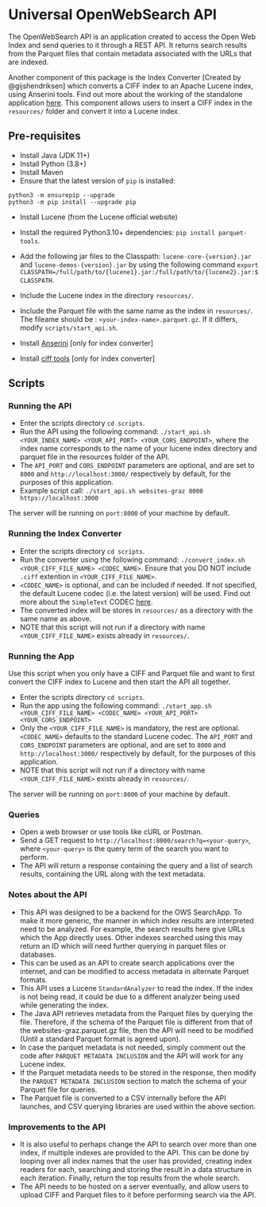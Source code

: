 # Universal OpenWebSearch API

The OpenWebSearch API is an application created to access the Open Web Index and send queries to it through a REST API. It returns search results from the Parquet files that contain metadata associated with the URLs that are indexed. 

Another component of this package is the Index Converter [Created by @gijshendriksen] which converts a CIFF index to an Apache Lucene index, using Anserini tools. Find out more about the working of the standalone application [here](https://github.com/informagi/lucene-ciff). This component allows users to insert a CIFF index in the `resources/` folder and convert it into a Lucene index.

## Pre-requisites
- Install Java (JDK 11+)
- Install Python (3.8+)
- Install Maven
- Ensure that the latest version of `pip` is installed: 
```
python3 -m ensurepip --upgrade
python3 -m pip install --upgrade pip
```
- Install Lucene (from the Lucene official website)
- Install the required Python3.10+ dependencies: `pip install parquet-tools`.
- Add the following jar files to the Classpath: `lucene-core-{version}.jar` and `lucene-demos-{version}.jar` by using the following command `export CLASSPATH=/full/path/to/{lucene1}.jar:/full/path/to/{lucene2}.jar:$CLASSPATH`.
- Include the Lucene index in the directory `resources/`.
- Include the Parquet file with the same name as the index in `resources/`. The fileame should be : `<your-index-name>.parquet.gz`. If it differs, modify `scripts/start_api.sh`.

- Install [Anserini](https://github.com/castorini/anserini) [only for index converter]
- Install [ciff tools](https://github.com/osirrc/ciff.git) [only for index converter]

## Scripts

### Running the API
- Enter the scripts directory `cd scripts`.
- Run the API using the following command: `./start_api.sh <YOUR_INDEX_NAME> <YOUR_API_PORT> <YOUR_CORS_ENDPOINT>`, where the index name corresponds to the name of your lucene index directory and parquet file in the resources folder of the API.
- The `API_PORT` and `CORS_ENDPOINT` parameters are optional, and are set to `8000` and `http://localhost:3000/` respectively by default, for the purposes of this application.
- Example script call: `./start_api.sh websites-graz 8000 https://localhost:3000`

The server will be running on `port:8000` of your machine by default.

### Running the Index Converter
- Enter the scripts directory `cd scripts`.
- Run the converter using the following command: `./convert_index.sh <YOUR_CIFF_FILE_NAME> <CODEC_NAME>`. Ensure that you DO NOT include `.ciff` extention in `<YOUR_CIFF_FILE_NAME>`.
- `<CODEC_NAME>` is optional, and can be included if needed. If not specified, the default Lucene codec (i.e. the latest version) will be used. Find out more about the `SimpleText` CODEC [here](https://blog.mikemccandless.com/2010/10/lucenes-simpletext-codec.html).
- The converted index will be stores in `resources/` as a directory with the same name as above.
- NOTE that this script will not run if a directory with name `<YOUR_CIFF_FILE_NAME>` exists already in `resources/`.

### Running the App
Use this script when you only have a CIFF and Parquet file and want to first convert the CIFF index to Lucene and then start the API all together.
- Enter the scripts directory `cd scripts`.
- Run the app using the following command: `./start_app.sh <YOUR_CIFF_FILE_NAME> <CODEC_NAME> <YOUR_API_PORT> <YOUR_CORS_ENDPOINT>`
- Only the `<YOUR_CIFF_FILE_NAME>` is mandatory, the rest are optional. `<CODEC_NAME>` defaults to the standard Lucene codec. The `API_PORT` and `CORS_ENDPOINT` parameters are optional, and are set to `8000` and `http://localhost:3000/` respectively by default, for the purposes of this application.
- NOTE that this script will not run if a directory with name `<YOUR_CIFF_FILE_NAME>` exists already in `resources/`.

The server will be running on `port:8000` of your machine by default.

### Queries

- Open a web browser or use tools like cURL or Postman.
- Send a GET request to `http://localhost:8000/search?q=<your-query>`, where `<your-query>` is the query term of the search you want to perform.
- The API will return a response containing the query and a list of search results, containing the URL along with the text metadata.


### Notes about the API
- This API was designed to be a backend for the OWS SearchApp. To make it more generic, the manner in which index results are interpreted need to be analyzed. For example, the search results here give URLs which the App directly uses. Other indexes searched using this may return an ID which will need further querying in parquet files or databases.
- This can be used as an API to create search applications over the internet, and can be modified to access metadata in alternate Parquet formats.
- This API uses a Lucene `StandardAnalyzer` to read the index. If the index is not being read, it could be due to a different analyzer being used while generating the index.
- The Java API retrieves metadata from the Parquet files by querying the file. Therefore, if the schema of the Parquet file is different from that of the websites-graz.parquet.gz file, then the API will need to be modified (Until a standard Parquet format is agreed upon).
- In case the parquet metadata is not needed, simply comment out the code after `PARQUET METADATA INCLUSION` and the API will work for any Lucene index.
- If the Parquet metadata needs to be stored in the response, then modify the `PARQUET METADATA INCLUSION` section to match the schema of your Parquet file for queries.
- The Parquet file is converted to a CSV internally before the API launches, and CSV querying libraries are used within the above section.

### Improvements to the API
- It is also useful to perhaps change the API to search over more than one index, if multiple indexes are provided to the API. This can be done by looping over all index names that the user has provided, creating index readers for each, searching and storing the result in a data structure in each iteration. Finally, return the top results from the whole search. 
- The API needs to be hosted on a server eventually, and allow users to upload CIFF and Parquet files to it before performing search via the API. 
